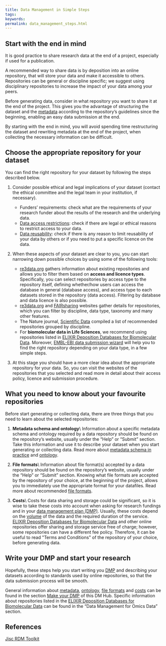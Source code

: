```yaml
---
title: Data Management in Simple Steps
tags:
keywords:
permalink: data_management_steps.html
---
```


## Start with the end in mind
It is good practice to share research data at the end of a project, especially if used for a publication.

A recommended way to share data is by deposition into an online repository, that will store your data and make it accessible to others. Repositories can be general or discipline specific; we suggest using disciplinary repositories to increase the impact of your data among your peers.

Before generating data, consider in what repository you want to share it at the end of the project. This gives you the advantage of structuring the dataset and the [metadata](metadata) according to the repository’s guidelines since the beginning, enabling an easy data submission at the end.

By starting with the end in mind, you will avoid spending time restructuring the dataset and rewriting metadata at the end of the project, when collecting the necessary information can be difficult.

## Choose the appropriate repository for your dataset
You can find the right repository for your dataset by following the steps described below.

1.  Consider possible ethical and legal implications of your dataset (contact the ethical committee and the legal team in your institution, if necessary).

    * Funders’ requirements: check what are the requirements of your research funder about the results of the research and the underlying data.
    * [Data access restrictions](datasets_sharing): check if there are legal or ethical reasons to restrict access to your data.
    * [Data reusability](data_licences): check if there is any reason to limit reusability of your data by others or if you need to put a specific licence on the data.


2.  When these aspects of your dataset are clear to you, you can start narrowing down possible choices by using some of the following tools:

    * [re3data.org](https://www.re3data.org/search?query=) gathers information about existing repositories and allows you to filter them based on **access and licence types**. Specifically, you can select repositories by access type to the repository itself, defining whether/how users can access the database in general (database access), and access type to each datasets stored in the repository (data access). Filtering by database and data licence is also possible.
    * [re3data.org](https://www.re3data.org/search?query=) and [FAIRsharing](https://fairsharing.org/databases/) websites gather details for repositories, which you can filter by discipline, data type, taxonomy and many other features.
    * The Nature journal, [Scientific Data](https://www.nature.com/sdata/policies/repositories) compiled a list of recommended repositories grouped by discipline.
    * For **biomolecular data in Life Sciences**, we recommend using repositories listed in [ELIXIR Deposition Databases for Biomolecular Data](https://elixir-europe.org/platforms/data/elixir-deposition-databases). Moreover, [EMBL-EBI data submission wizard](https://www.ebi.ac.uk/submission/) will help you to find the right repository depending on your data type, in a few simple steps.

3. At this stage you should have a more clear idea about the appropriate repository for your data. So, you can visit the websites of the repositories that you selected and read more in detail about their access policy, licence and submission procedure.

## What you need to know about your favourite repositories
Before start generating or collecting data, there are three things that you need to learn about the selected repositories:

1.  **Metadata schema and ontology**\\
    Information about a specific metadata schema and ontology required by a data repository should be found on the repository’s website, usually under the “Help” or “Submit” section. Take this information and use it to describe your dataset when you start generating or collecting data. Read more about [metadata schema in practice](metadata_in_practice) and [ontology](ontology).

2.  **File formats**\\
    Information about file format(s) accepted by a data repository should be found on the repository’s website, usually under the “Help” or “Submit” section. Knowing what file formats are accepted by the repository of your choice, at the beginning of the project, allows you to immediately use the appropriate format for your datafiles. Read more about recommended [file formats](file_formats).

3.  **Costs**\\
    Costs for data sharing and storage could be significant, so it is wise to take these costs into account when asking for research fundings and in your [data management plan (DMP)](about_DMP). Usually, these costs depend on the [volume](data_volume) of the data and the required duration of the service. [ELIXIR Deposition Databases for Biomolecular Data](https://elixir-europe.org/platforms/data/elixir-deposition-databases) and other online repositories offer sharing and storage service free of charge; however, some repositories can have a different fee policy. Therefore, it can be useful to read "Terms and Conditions" of the repository of your choice, before generating data.

## Write your DMP and start your research
Hopefully, these steps help you start writing you [DMP](about_DMP) and describing your datasets according to standards used by online repositories, so that the data submission process will be smooth.

General information about [metadata](metadata), [ontology](ontology), [file formats](file_formats) and [costs](costs_for_sharing_and_storing_data) can be found in the section [Make your DMP](about_DMP) of this DM Hub. Specific information about repositories listed in the [ELIXIR Deposition Databases for Biomolecular Data](https://elixir-europe.org/platforms/data/elixir-deposition-databases) can be found in the “Data Management for Omics Data” section.

## References
[Jisc RDM Toolkit](https://rdmtoolkit.jisc.ac.uk/share-and-publish/where-should-i-deposit-my-data/)
